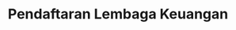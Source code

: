 ---
id: 150
title: Pendaftaran Lembaga Keuangan
linkurl: https://docs.google.com/document/d/1Al-IzdFQUbAykRfd24-SIMN7n1M3I1xsszPGgq0M7lw/edit?usp=sharing
active: ya
fitur: resume
category: kup
topik: Akses Informasi Keuangan
type: word
tgl: 11 Desember 2019
---